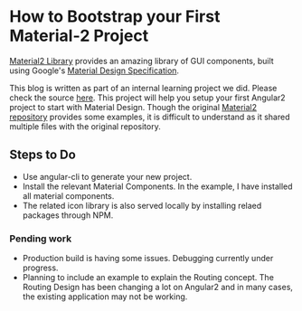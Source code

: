 # How to Bootstrap your First Material-2 Project

[Material2 Library](https://material.angular.io/) provides an amazing library of GUI components, built using Google's [Material Design Specification](https://material.google.com/).

This blog is written as part of an internal learning project we did. Please check the source [here](https://github.com/shameerkc/material2-starter-project).
This project will help you setup your first Angular2 project to start with Material Design. Though the original [Material2 repository](https://github.com/angular/material2) provides some examples, it is difficult to understand as it shared multiple files with the original repository.

## Steps to Do
* Use angular-cli to generate your new project.
* Install the relevant Material Components. In the example, I have installed all material components.
* The related icon library is also served locally by installing relaed packages through NPM.

### Pending work
* Production build is having some issues. Debugging currently under progress.
* Planning to include an example to explain the Routing concept. The Routing Design has been changing a lot on Angular2 and in many cases, the existing application may not be working.



